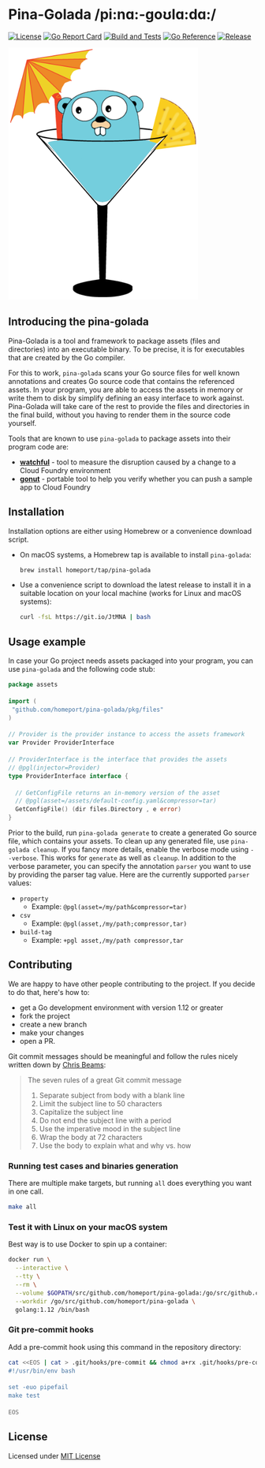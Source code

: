 # Pina-Golada /pi:nɑ:-goʊlɑ:dɑ:/

[![License](https://img.shields.io/github/license/homeport/pina-golada.svg)](https://github.com/homeport/pina-golada/blob/main/LICENSE)
[![Go Report Card](https://goreportcard.com/badge/github.com/homeport/pina-golada)](https://goreportcard.com/report/github.com/homeport/pina-golada)
[![Build and Tests](https://github.com/homeport/pina-golada/workflows/Build%20and%20Tests/badge.svg)](https://github.com/homeport/pina-golada/actions?query=workflow%3A%22Build+and+Tests%22)
[![Go Reference](https://pkg.go.dev/badge/github.com/homeport/pina-golada.svg)](https://pkg.go.dev/github.com/homeport/pina-golada)
[![Release](https://img.shields.io/github/release/homeport/pina-golada.svg)](https://github.com/homeport/pina-golada/releases/latest)

![pina-golada](.docs/logo-small.png?raw=true "Pina-Golada logo by Michael Schepanske")

## Introducing the pina-golada

Pina-Golada is a tool and framework to package assets (files and directories) into an executable binary. To be precise, it is for executables that are created by the Go compiler.

For this to work, `pina-golada` scans your Go source files for well known annotations and creates Go source code that contains the referenced assets. In your program, you are able to access the assets in memory or write them to disk by simplify defining an easy interface to work against. Pina-Golada will take care of the rest to provide the files and directories in the final build, without you having to render them in the source code yourself.

Tools that are known to use `pina-golada` to package assets into their program code are:

- [**watchful**](https://github.com/homeport/watchful) - tool to measure the disruption caused by a change to a Cloud Foundry environment
- [**gonut**](https://github.com/homeport/gonut) - portable tool to help you verify whether you can push a sample app to Cloud Foundry

## Installation

Installation options are either using Homebrew or a convenience download script.

- On macOS systems, a Homebrew tap is available to install `pina-golada`:

  ```sh
  brew install homeport/tap/pina-golada
  ```

- Use a convenience script to download the latest release to install it in a suitable location on your local machine (works for Linux and macOS systems):

  ```sh
  curl -fsL https://git.io/JtMNA | bash
  ```

## Usage example

In case your Go project needs assets packaged into your program, you can use `pina-golada` and the following code stub:

```go
package assets

import (
 "github.com/homeport/pina-golada/pkg/files"
)

// Provider is the provider instance to access the assets framework
var Provider ProviderInterface

// ProviderInterface is the interface that provides the assets
// @pgl(injector=Provider)
type ProviderInterface interface {
  
  // GetConfigFile returns an in-memory version of the asset
  // @pgl(asset=/assets/default-config.yaml&compressor=tar)
  GetConfigFile() (dir files.Directory , e error)
}
```

Prior to the build, run `pina-golada generate` to create a generated Go source file, which contains your assets. To clean up any generated file, use `pina-golada cleanup`. If you fancy more details, enable the verbose mode using `--verbose`. This works for `generate` as well as `cleanup`.
In addition to the verbose parameter, you can specify the annotation `parser` you want to use by providing the parser tag value.
Here are the currently supported `parser` values:

- `property`
    - Example: `@pgl(asset=/my/path&compressor=tar)`
- `csv`
    - Example: `@pgl(asset,/my/path;compressor,tar)`
- `build-tag`
    - Example: `+pgl asset,/my/path compressor,tar`

## Contributing

We are happy to have other people contributing to the project. If you decide to do that, here's how to:

- get a Go development environment with version 1.12 or greater
- fork the project
- create a new branch
- make your changes
- open a PR.

Git commit messages should be meaningful and follow the rules nicely written down by [Chris Beams](https://chris.beams.io/posts/git-commit/):
> The seven rules of a great Git commit message
>
> 1. Separate subject from body with a blank line
> 1. Limit the subject line to 50 characters
> 1. Capitalize the subject line
> 1. Do not end the subject line with a period
> 1. Use the imperative mood in the subject line
> 1. Wrap the body at 72 characters
> 1. Use the body to explain what and why vs. how

### Running test cases and binaries generation

There are multiple make targets, but running `all` does everything you want in one call.

```sh
make all
```

### Test it with Linux on your macOS system

Best way is to use Docker to spin up a container:

```sh
docker run \
  --interactive \
  --tty \
  --rm \
  --volume $GOPATH/src/github.com/homeport/pina-golada:/go/src/github.com/homeport/pina-golada \
  --workdir /go/src/github.com/homeport/pina-golada \
  golang:1.12 /bin/bash
```

### Git pre-commit hooks

Add a pre-commit hook using this command in the repository directory:

```sh
cat <<EOS | cat > .git/hooks/pre-commit && chmod a+rx .git/hooks/pre-commit
#!/usr/bin/env bash

set -euo pipefail
make test

EOS
```

## License

Licensed under [MIT License](https://github.com/homeport/pina-golada/blob/main/LICENSE)
